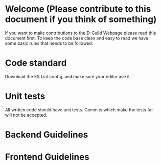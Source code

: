 # Welcome (Please contribute to this document if you think of something)

If you want to make contributions to the D-Guild Webpage please read this document first. To keep the code base clean and easy to read we have some basic rules that needs to be followed. 

# Code standard 
Download the ES Lint config, and make sure your editor use it.

# Unit tests
All written code should have unit tests. Commits which make the tests fail will not be accepted. 

# Backend Guidelines

# Frontend Guidelines

